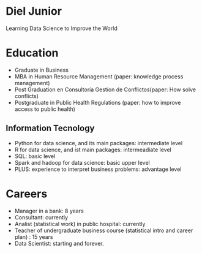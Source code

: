 # Diel Junior
Learning Data Science to Improve the World

# Education
* Graduate in Business
* MBA in Human Resource Management (paper: knowledge process management)
* Post Graduation en Consultoría Gestíon de Conflictos(paper: How solve conflicts)
* Postgraduate in Public Health Regulations (paper: how to improve access to public health)

## Information Tecnology
* Python for data science, and its main packages: intermediate level
* R for data science, and ist main packages: intermeadiate level
* SQL: basic level
* Spark and hadoop for data science: basic upper level
* PLUS: experience to interpret business problems: advantage level

# Careers
* Manager in a bank: 8 years
* Consultant: currently
* Analist (statistical work) in public hospital: currently
* Teacher of undergraduate business course (statistical intro and career plan) : 15 years
* Data Scientist: starting and forever.
